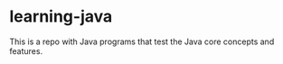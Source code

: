 learning-java
=============

This is a repo with Java programs that test the Java core concepts and features.